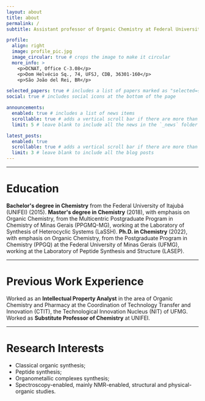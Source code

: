 ```yaml
---
layout: about
title: about
permalink: /
subtitle: Assistant professor of Organic Chemistry at Federal University of São João del Rei (UFSJ).

profile:
  align: right
  image: profile_pic.jpg
  image_circular: true # crops the image to make it circular
  more_info: >
    <p>DCNAT, Office C-3.08</p>
    <p>Dom Helvécio Sq., 74, UFSJ, CDB, 36301-160</p>
    <p>São João del Rei, BR</p>

selected_papers: true # includes a list of papers marked as "selected={true}"
social: true # includes social icons at the bottom of the page

announcements:
  enabled: true # includes a list of news items
  scrollable: true # adds a vertical scroll bar if there are more than 3 news items
  limit: 5 # leave blank to include all the news in the `_news` folder

latest_posts:
  enabled: true
  scrollable: true # adds a vertical scroll bar if there are more than 3 new posts items
  limit: 3 # leave blank to include all the blog posts
---
```


---

# Education

**Bachelor's degree in Chemistry** from the Federal University of Itajubá (UNIFEI) (2015). **Master's degree in Chemistry** (2018), with emphasis on Organic Chemistry, from the Multicentric Postgraduate Program in Chemistry of Minas Gerais (PPGMQ-MG), working at the Laboratory of Synthesis of Heterocyclic Systems (LaSSH). **Ph.D. in Chemistry** (2022), with emphasis on Organic Chemistry, from the Postgraduate Program in Chemistry (PPGQ) at the Federal University of Minas Gerais (UFMG), working at the Laboratory of Peptide Synthesis and Structure (LASEP).

---

# Previous Work Experience

Worked as an **Intellectual Property Analyst** in the area of Organic Chemistry and Pharmacy at the Coordination of Technology Transfer and Innovation (CTIT), the Technological Innovation Nucleus (NIT) of UFMG. Worked as **Substitute Professor of Chemistry** at UNIFEI. 

---

# Research Interests

 - Classical organic synthesis;
 - Peptide synthesis;
 - Organometallic complexes synthesis;
 - Spectroscopy-enabled, mainly NMR-enabled, structural and physical-organic studies.
